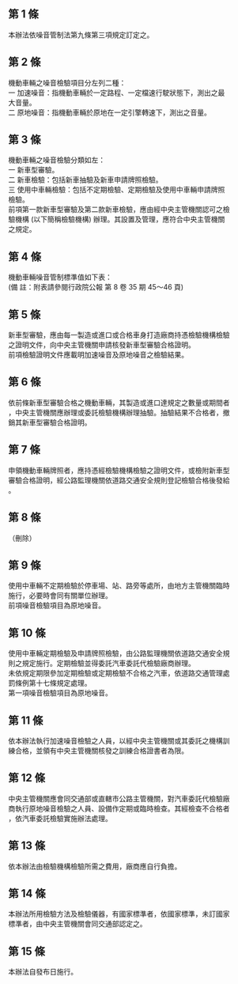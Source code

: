 第 1 條
-------
本辦法依噪音管制法第九條第三項規定訂定之。

第 2 條
-------
機動車輛之噪音檢驗項目分左列二種：  
一  加速噪音：指機動車輛於一定路程、一定檔速行駛狀態下，測出之最  
    大音量。  
二  原地噪音：指機動車輛於原地在一定引擎轉速下，測出之音量。

第 3 條
-------
機動車輛之噪音檢驗分類如左：  
一  新車型審驗。  
二  新車檢驗：包括新車抽驗及新車申請牌照檢驗。  
三  使用中車輛檢驗：包括不定期檢驗、定期檢驗及使用中車輛申請牌照  
    檢驗。  
前項第一款新車型審驗及第二款新車檢驗，應由經中央主管機關認可之檢  
驗機構 (以下簡稱檢驗機構) 辦理。其設置及管理，應符合中央主管機關  
之規定。

第 4 條
-------
機動車輛噪音管制標準值如下表：  
 (備      註：附表請參閱行政院公報 第 8 卷 35 期 45～46 頁)

第 5 條
-------
新車型審驗，應由每一製造或進口或合格車身打造廠商持憑檢驗機構檢驗  
之證明文件，向中央主管機關申請核發新車型審驗合格證明。  
前項檢驗證明文件應載明加速噪音及原地噪音之檢驗結果。

第 6 條
-------
依前條新車型審驗合格之機動車輛，其製造或進口達規定之數量或期間者  
，中央主管機關應辦理或委託檢驗機構辦理抽驗。抽驗結果不合格者，撤  
銷其新車型審驗合格證明。

第 7 條
-------
申領機動車輛牌照者，應持憑經檢驗機構檢驗之證明文件，或檢附新車型  
審驗合格證明，經公路監理機關依道路交通安全規則登記檢驗合格後發給  
。

第 8 條
-------
（刪除）

第 9 條
-------
使用中車輛不定期檢驗於停車場、站、路旁等處所，由地方主管機關臨時  
施行，必要時會同有關單位辦理。  
前項噪音檢驗項目為原地噪音。

第 10 條
--------
使用中車輛定期檢驗及申請牌照檢驗，由公路監理機關依道路交通安全規  
則之規定施行。定期檢驗並得委託汽車委託代檢驗廠商辦理。  
未依規定期限參加定期檢驗或定期檢驗不合格之汽車，依道路交通管理處  
罰條例第十七條規定處理。  
第一項噪音檢驗項目為原地噪音。

第 11 條
--------
依本辦法執行加速噪音檢驗之人員，以經中央主管機關或其委託之機構訓  
練合格，並領有中央主管機關核發之訓練合格證書者為限。

第 12 條
--------
中央主管機關應會同交通部或直轄市公路主管機關，對汽車委託代檢驗廠  
商執行原地噪音檢驗之人員、設備作定期或臨時檢查。其經檢查不合格者  
，依汽車委託檢驗實施辦法處理。

第 13 條
--------
依本辦法由檢驗機構檢驗所需之費用，廠商應自行負擔。

第 14 條
--------
本辦法所用檢驗方法及檢驗儀器，有國家標準者，依國家標準，未訂國家  
標準者，由中央主管機關會同交通部認定之。

第 15 條
--------
本辦法自發布日施行。


